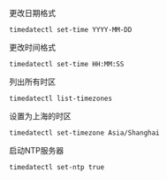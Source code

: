 更改日期格式

```
timedatectl set-time YYYY-MM-DD
```

更改时间格式

```
timedatectl set-time HH:MM:SS
```

列出所有时区

```
timedatectl list-timezones 
```

设置为上海的时区

```
timedatectl set-timezone Asia/Shanghai
```

启动NTP服务器

```
timedatectl set-ntp true
```